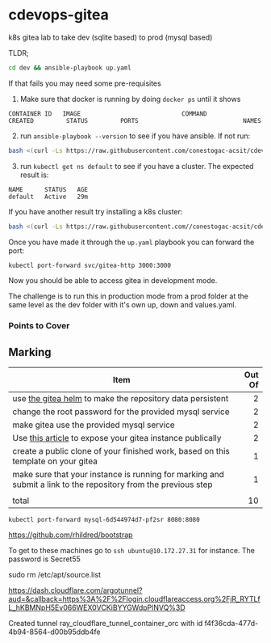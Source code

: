 # cdevops-gitea

k8s gitea lab to take dev (sqlite based) to prod (mysql based)

TLDR;

```bash
cd dev && ansible-playbook up.yaml
```

If that fails you may need some pre-requisites

1. Make sure that docker is running by doing `docker ps` until it shows

```
CONTAINER ID   IMAGE                            COMMAND                  CREATED         STATUS         PORTS                             NAMES

```

2. run `ansible-playbook --version` to see if you have ansible. If not run:

```bash
bash <(curl -Ls https://raw.githubusercontent.com/conestogac-acsit/cdevops-bootstrap/refs/heads/main/bootstrap.sh)
```

3. run `kubectl get ns default` to see if you have a cluster. The expected result is:

```
NAME      STATUS   AGE
default   Active   29m
```

If you have another result try installing a k8s cluster:

```bash
bash <(curl -Ls https://raw.githubusercontent.com//conestogac-acsit/cdevops-bootstrap/refs/heads/main/k8s.sh)
```

Once you have made it through the `up.yaml` playbook you can forward the port:

```bash
kubectl port-forward svc/gitea-http 3000:3000
```

Now you should be able to access gitea in development mode.

The challenge is to run this in production mode from a prod folder at the same level as the dev folder with it's own up, down and values.yaml.

### Points to Cover

## Marking

| Item                                                                                                                   | Out Of |
| ---------------------------------------------------------------------------------------------------------------------- | -----: |
| use [the gitea helm](https://gitea.com/gitea/helm-gitea) to make the repository data persistent                        |      2 |
| change the root password for the provided mysql service                                                                |      2 |
| make gitea use the provided mysql service                                                                              |      2 |
| Use [this article](https://blog.techiescamp.com/using-ngrok-with-kubernetes/) to expose your gitea instance publically |      2 |
| create a public clone of your finished work, based on this template on your gitea                                      |      1 |
| make sure that your instance is running for marking and submit a link to the repository from the previous step         |      1 |
|                                                                                                                        |        |
| total                                                                                                                  |     10 |

```
kubectl port-forward mysql-6d544974d7-pf2sr 8080:8080
```

https://github.com/rhildred/bootstrap

To get to these machines go to `ssh ubuntu@10.172.27.31` for instance. The password is Secret55

sudo rm /etc/apt/source.list

https://dash.cloudflare.com/argotunnel?aud=&callback=https%3A%2F%2Flogin.cloudflareaccess.org%2FjR_RYTLfL_hKBMNpH5Ev066WEX0VCKiBYYGWdpPlNVQ%3D

Created tunnel ray_cloudflare_tunnel_container_orc with id f4f36cda-477d-4b94-8564-d00b95ddb4fe
